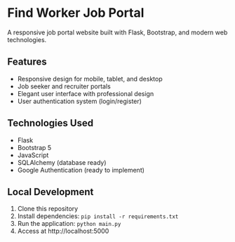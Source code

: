 # Find Worker Job Portal

A responsive job portal website built with Flask, Bootstrap, and modern web technologies.

## Features
- Responsive design for mobile, tablet, and desktop
- Job seeker and recruiter portals
- Elegant user interface with professional design
- User authentication system (login/register)

## Technologies Used
- Flask
- Bootstrap 5
- JavaScript
- SQLAlchemy (database ready)
- Google Authentication (ready to implement)


## Local Development
1. Clone this repository
2. Install dependencies: `pip install -r requirements.txt`
3. Run the application: `python main.py`
4. Access at http://localhost:5000
